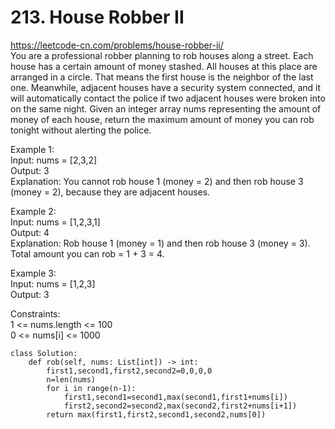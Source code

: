 # 213. House Robber II
https://leetcode-cn.com/problems/house-robber-ii/  
You are a professional robber planning to rob houses along a street. Each house has a certain amount of money stashed. All houses at this place are arranged in a circle. That means the first house is the neighbor of the last one. Meanwhile, adjacent houses have a security system connected, and it will automatically contact the police if two adjacent houses were broken into on the same night.
Given an integer array nums representing the amount of money of each house, return the maximum amount of money you can rob tonight without alerting the police.

Example 1:  
Input: nums = [2,3,2]  
Output: 3  
Explanation: You cannot rob house 1 (money = 2) and then rob house 3 (money = 2), because they are adjacent houses.  

Example 2:  
Input: nums = [1,2,3,1]  
Output: 4  
Explanation: Rob house 1 (money = 1) and then rob house 3 (money = 3).  
Total amount you can rob = 1 + 3 = 4.  

Example 3:  
Input: nums = [1,2,3]  
Output: 3  

Constraints:  
1 <= nums.length <= 100  
0 <= nums[i] <= 1000  

``` python3
class Solution:
    def rob(self, nums: List[int]) -> int:
        first1,second1,first2,second2=0,0,0,0
        n=len(nums)
        for i in range(n-1):
            first1,second1=second1,max(second1,first1+nums[i])
            first2,second2=second2,max(second2,first2+nums[i+1])      
        return max(first1,first2,second1,second2,nums[0])
```
